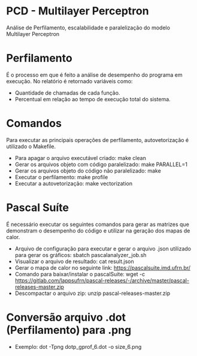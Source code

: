 # PCD - Multilayer Perceptron
Análise de Perfilamento, escalabilidade e paralelização do modelo Multilayer Perceptron

# Perfilamento
É o processo em que é feito a análise de desempenho do programa em execução. No relatório é retornado variáveis como:
- Quantidade de chamadas de cada função. 
- Percentual em relação ao tempo de execução total do sistema.

# Comandos 
Para executar as principais operações de perfilamento, autovetorização é utilizado o Makefile.
- Para apagar o arquivo executável criado:
make clean
- Gerar os arquivos objeto com código paralelizado:
make PARALLEL=1
- Gerar os arquivos objeto do código não paralelizado:
make
- Executar o perfilamento:
make profile
- Executar a autovetorização:
make vectorization

# Pascal Suíte
É necessário executar os seguintes comandos para gerar as matrizes que demonstram o desempenho do código e utilizar na geração dos mapas de calor.
- Arquivo de configuração para executar e gerar o arquivo .json utilizado para gerar os gráficos:
sbatch pascalanalyzer_job.sh
- Visualizar o arquivo de resultado:
cat result.json
- Gerar o mapa de calor no seguinte link:
https://pascalsuite.imd.ufrn.br/
- Comando para baixar/instalar o pascalSuite:
wget -c https://gitlab.com/lappsufrn/pascal-releases/-/archive/master/pascal-releases-master.zip
- Descompactar o arquivo zip:
unzip pascal-releases-master.zip

# Conversão arquivo .dot (Perfilamento) para .png
- Exemplo: dot -Tpng dotp_gprof_6.dot -o size_6.png

